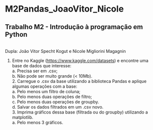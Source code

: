 # M2Pandas_JoaoVitor_Nicole

<h2> Trabalho M2 - Introdução à programação em Python </h2>
<br>
Dupla: João Vitor Specht Kogut e Nicole Migliorini Magagnin
<br>

1. Entre no Kaggle (https://www.kaggle.com/datasets) e encontre uma base de dados que
interesse:
<br>a. Precisa ser em .csv;
<br>b. Não pode ser muito grande (< 10Mb).
<br>2. Carregue o .csv da base utilizando a biblioteca Pandas e aplique algumas operações
com a base:
<br>a. Pelo menos um filtro de coluna;
<br>b. Pelo menos duas operações de filtro;
<br>c. Pelo menos duas operações de groupby.
<br>d. Salvar os dados filtrados em um .csv novo.
<br>3. Imprima gráficos dessa base (filtrada ou do groupby) utilizando a matplotlib.
<br>a. Pelo menos 3 gráficos.
